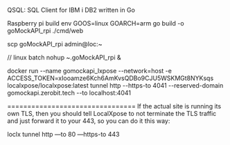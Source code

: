 QSQL: SQL Client for IBM i DB2 written in Go

Raspberry pi build
env GOOS=linux GOARCH=arm go build -o goMockAPI_rpi  ./cmd/web


scp goMockAPI_rpi admin@loc:~


// linux batch
nohup ~.goMockAPI_rpi &


docker run --name gomockapi_lxpose --network=host -e ACCESS_TOKEN=xIooamze6Kch6AmKvsQDBo9CJU5WSKMGt8NYKsqs localxpose/localxpose:latest tunnel http --https-to 4041 --reserved-domain gomockapi.zerobit.tech --to localhost:4041



================================
If the actual site is running its own TLS, then you should tell LocalXpose to not terminate the TLS traffic and just forward it to your 443, so you can do it this way:

loclx tunnel http —to 80 —https-to 443

